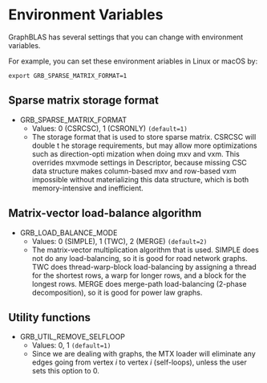Environment Variables
=====================
GraphBLAS has several settings that you can change with environment variables.

For example, you can set these environment ariables in Linux or macOS by:
```
export GRB_SPARSE_MATRIX_FORMAT=1
```

## Sparse matrix storage format

* GRB_SPARSE_MATRIX_FORMAT
  - Values: 0 (CSRCSC), 1 (CSRONLY) ```(default=1)```
  - The storage format that is used to store sparse matrix. CSRCSC will double t
he storage requirements, but may allow more optimizations such as direction-opti
mization when doing mxv and vxm. This overrides mxvmode settings in Descriptor, because missing CSC data structure makes column-based mxv and row-based vxm impossible without materializing this data structure, which is both memory-intensive and inefficient.

## Matrix-vector load-balance algorithm

* GRB_LOAD_BALANCE_MODE
  - Values: 0 (SIMPLE), 1 (TWC), 2 (MERGE) ```(default=2)```
  - The matrix-vector multiplication algorithm that is used. SIMPLE does not do any load-balancing, so it is good for road network graphs. TWC does thread-warp-block load-balancing by assigning a thread for the shortest rows, a warp for longer rows, and a block for the longest rows. MERGE does merge-path load-balancing (2-phase decomposition), so it is good for power law graphs.

## Utility functions

* GRB_UTIL_REMOVE_SELFLOOP
  - Values: 0, 1 ```(default=1)```
  - Since we are dealing with graphs, the MTX loader will eliminate any edges going from vertex *i* to vertex *i* (self-loops), unless the user sets this option to 0.
